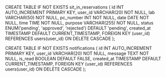CREATE TABLE IF NOT EXISTS sit_in_reservations (
    id INT AUTO_INCREMENT PRIMARY KEY,
    user_id VARCHAR(20) NOT NULL,
    lab VARCHAR(50) NOT NULL,
    pc_number INT NOT NULL,
    date DATE NOT NULL,
    time TIME NOT NULL,
    purpose VARCHAR(255) NOT NULL,
    status ENUM('pending', 'approved', 'rejected') DEFAULT 'pending',
    created_at TIMESTAMP DEFAULT CURRENT_TIMESTAMP,
    FOREIGN KEY (user_id) REFERENCES users(user_id) ON DELETE CASCADE
);

CREATE TABLE IF NOT EXISTS notifications (
    id INT AUTO_INCREMENT PRIMARY KEY,
    user_id VARCHAR(20) NOT NULL,
    message TEXT NOT NULL,
    is_read BOOLEAN DEFAULT FALSE,
    created_at TIMESTAMP DEFAULT CURRENT_TIMESTAMP,
    FOREIGN KEY (user_id) REFERENCES users(user_id) ON DELETE CASCADE
);
